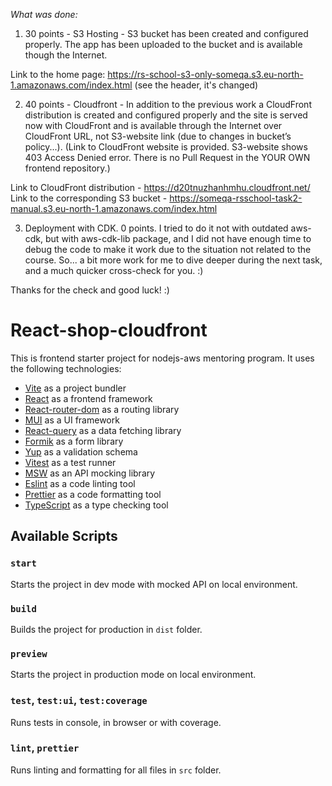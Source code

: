*What was done:*
1. 30 points - S3 Hosting - S3 bucket has been created and configured properly. The app has been uploaded to the bucket and is available though the Internet.

Link to the home page: https://rs-school-s3-only-someqa.s3.eu-north-1.amazonaws.com/index.html (see the header, it's changed)

2. 40 points - Cloudfront - In addition to the previous work a CloudFront distribution is created and configured properly and the site is served now with CloudFront and is available through the Internet over CloudFront URL, not S3-website link (due to changes in bucket’s policy...). (Link to CloudFront website is provided. S3-website shows 403 Access Denied error. There is no Pull Request in the YOUR OWN frontend repository.)

Link to CloudFront distribution - https://d20tnuzhanhmhu.cloudfront.net/
Link to the corresponding S3 bucket - https://someqa-rsschool-task2-manual.s3.eu-north-1.amazonaws.com/index.html

3. Deployment with CDK. 0 points. I tried to do it not with outdated aws-cdk, but with aws-cdk-lib package, and I did not have enough time to debug the code to make it work due to the situation not related to the course. So... a bit more work for me to dive deeper during the next task, and a much quicker cross-check for you. :) 

Thanks for the check and good luck! :)

# React-shop-cloudfront

This is frontend starter project for nodejs-aws mentoring program. It uses the following technologies:

- [Vite](https://vitejs.dev/) as a project bundler
- [React](https://beta.reactjs.org/) as a frontend framework
- [React-router-dom](https://reactrouterdotcom.fly.dev/) as a routing library
- [MUI](https://mui.com/) as a UI framework
- [React-query](https://react-query-v3.tanstack.com/) as a data fetching library
- [Formik](https://formik.org/) as a form library
- [Yup](https://github.com/jquense/yup) as a validation schema
- [Vitest](https://vitest.dev/) as a test runner
- [MSW](https://mswjs.io/) as an API mocking library
- [Eslint](https://eslint.org/) as a code linting tool
- [Prettier](https://prettier.io/) as a code formatting tool
- [TypeScript](https://www.typescriptlang.org/) as a type checking tool

## Available Scripts

### `start`

Starts the project in dev mode with mocked API on local environment.

### `build`

Builds the project for production in `dist` folder.

### `preview`

Starts the project in production mode on local environment.

### `test`, `test:ui`, `test:coverage`

Runs tests in console, in browser or with coverage.

### `lint`, `prettier`

Runs linting and formatting for all files in `src` folder.
